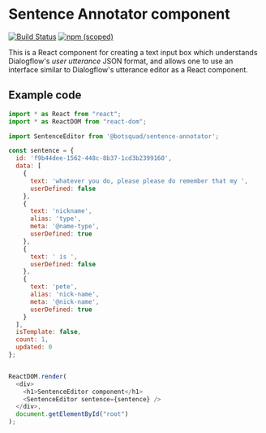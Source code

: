 # Sentence Annotator component

[![Build Status](https://travis-ci.com/botsquad/sentence-annotator.svg?branch=master)](https://travis-ci.com/botsquad/sentence-annotator)
[![npm (scoped)](https://img.shields.io/npm/v/@botsquad/sentence-annotator)](https://www.npmjs.com/package/@botsquad/sentence-annotator)

This is a React component for creating a text input box which understands Dialogflow's *user
utterance* JSON format, and allows one to use an interface similar to Dialogflow's utterance editor
as a React component.

## Example code

```javascript
import * as React from "react";
import * as ReactDOM from "react-dom";

import SentenceEditor from '@botsquad/sentence-annotator';

const sentence = {
  id: 'f9b44dee-1562-448c-8b37-1cd3b2399160',
  data: [
    {
      text: 'whatever you do, please please do remember that my ',
      userDefined: false
    },
    {
      text: 'nickname',
      alias: 'type',
      meta: '@name-type',
      userDefined: true
    },
    {
      text: ' is ',
      userDefined: false
    },
    {
      text: 'pete',
      alias: 'nick-name',
      meta: '@nick-name',
      userDefined: true
    }
  ],
  isTemplate: false,
  count: 1,
  updated: 0
};


ReactDOM.render(
  <div>
    <h1>SentenceEditor component</h1>
    <SentenceEditor sentence={sentence} />
  </div>,
  document.getElementById("root")
);
```
